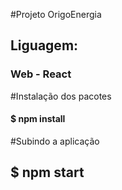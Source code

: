 #Projeto OrigoEnergia

## Liguagem:
### Web - React

#Instalação dos pacotes
#### $ npm install

#Subindo a aplicação
## $ npm start


